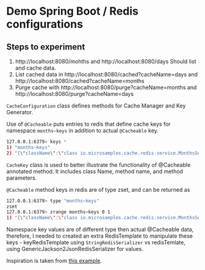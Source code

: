 # Demo Spring Boot / Redis configurations

## Steps to experiment
1. http://localhost:8080/mohths and http://localhost:8080/days Should list and cache data.
2. List cached data in http://localhost:8080/cached?cacheName=days and http://localhost:8080/cached?cacheName=months
3. Purge cache with http://localhost:8080/purge?cacheName=months and http://localhost:8080/purge?cacheName=days

`CacheConfiguration` class defines methods for Cache Manager and Key Generator.

Use of `@Cacheable` puts entries to redis that define cache keys for namespace `months~keys`
in addition to actual `@Cacheable` key.

```bash
127.0.0.1:6379> keys *
1) "months~keys"
2) "{\"className\":\"class io.microsamples.cache.redis.service.MonthsService\",\"method\":\"public java.util.List io.microsamples.cache.redis.service.MonthsService.springMonths()\",\"params\":[]}"
``` 

`CacheKey` class is used to better illustrate the functionality of @Cacheable annotated method.
It includes class Name, method name, and method parameters.

`@Cacheable` method keys in redis are of type zset, and can be returned as

```bash
127.0.0.1:6379> type "months~keys"
zset
127.0.0.1:6379> zrange months~keys 0 1
1) "{\"className\":\"class io.microsamples.cache.redis.service.MonthsService\",\"method\":\"public java.util.List io.microsamples.cache.redis.service.MonthsService.springMonths()\",\"params\":[]}"
```

Namespace key values are of different type then actual @Cacheable data, therefore,
I needed to created an extra RedisTemplate to manipulate these keys - keyRedisTemplate using `StringRedisSerializer`
vs redisTemlate, using GenericJackson2JsonRedisSerializer for values.

Inspiration is taken from [this example](https://github.com/michaelcgood/spring-data-redis-example).
